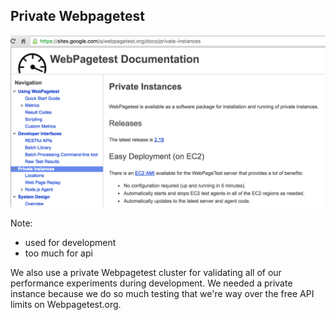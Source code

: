 ## Private Webpagetest

<img src="resources/images/testing/private_webpagetest.png">

Note:

- used for development
- too much for api

We also use a private Webpagetest cluster for validating all of our performance experiments during development. We needed a private instance because we do so much testing that we're way over the free API limits on Webpagetest.org.